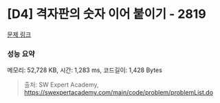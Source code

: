 # [D4] 격자판의 숫자 이어 붙이기 - 2819 

[문제 링크](https://swexpertacademy.com/main/code/problem/problemDetail.do?contestProbId=AV7I5fgqEogDFAXB) 

### 성능 요약

메모리: 52,728 KB, 시간: 1,283 ms, 코드길이: 1,428 Bytes



> 출처: SW Expert Academy, https://swexpertacademy.com/main/code/problem/problemList.do